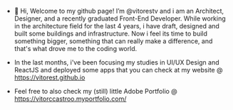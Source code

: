 - 👋 Hi, Welcome to my github page! I’m @vitorestv and i am an Architect, Designer, and a recently graduated Front-End Developer. 
While working in the architecture field for the last 4 years, i have draft, designed and built some buildings and infrastructure. Now i feel its time to build something bigger, something that can really make a difference, and that's what drove me to the coding world.

- In the last months, i've been focusing my studies in UI/UX Design and ReactJS and deployed some apps that you can check at my website @ https://vitorest.github.io

- Feel free to also check my (still) little Adobe Portfolio @ https://vitorccastroo.myportfolio.com/ 
